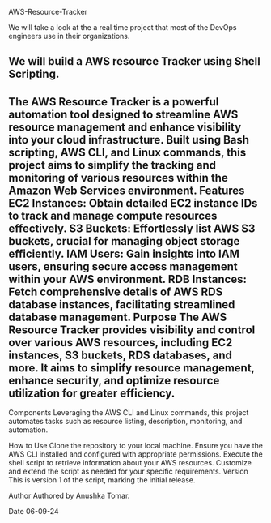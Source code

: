 AWS-Resource-Tracker

We will take a look at the a real time project that most of the DevOps engineers use in their organizations.

We will build a AWS resource Tracker using Shell Scripting.
------------------------------------
The AWS Resource Tracker is a powerful automation tool designed to streamline AWS resource management and enhance visibility into your cloud infrastructure. Built using Bash scripting, AWS CLI, and Linux commands, this project aims to simplify the tracking and monitoring of various resources within the Amazon Web Services environment. Features EC2 Instances: Obtain detailed EC2 instance IDs to track and manage compute resources effectively. S3 Buckets: Effortlessly list AWS S3 buckets, crucial for managing object storage efficiently. IAM Users: Gain insights into IAM users, ensuring secure access management within your AWS environment. RDB Instances: Fetch comprehensive details of AWS RDS database instances, facilitating streamlined database management. Purpose The AWS Resource Tracker provides visibility and control over various AWS resources, including EC2 instances, S3 buckets, RDS databases, and more. It aims to simplify resource management, enhance security, and optimize resource utilization for greater efficiency.
-------------------------------------
Components Leveraging the AWS CLI and Linux commands, this project automates tasks such as resource listing, description, monitoring, and automation.

How to Use Clone the repository to your local machine. Ensure you have the AWS CLI installed and configured with appropriate permissions. Execute the shell script to retrieve information about your AWS resources. Customize and extend the script as needed for your specific requirements. Version This is version 1 of the script, marking the initial release.

Author Authored by Anushka Tomar.

Date 06-09-24
